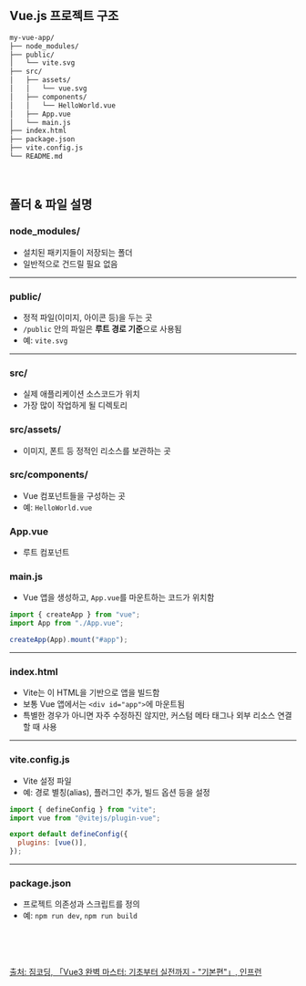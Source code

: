 <br />

## Vue.js 프로젝트 구조

```bash
my-vue-app/
├── node_modules/
├── public/
│   └── vite.svg
├── src/
│   ├── assets/
│   │   └── vue.svg
│   ├── components/
│   │   └── HelloWorld.vue
│   ├── App.vue
│   └── main.js
├── index.html
├── package.json
├── vite.config.js
└── README.md
```

<br />

## 폴더 & 파일 설명

### node_modules/

- 설치된 패키지들이 저장되는 폴더
- 일반적으로 건드릴 필요 없음

---

### public/

- 정적 파일(이미지, 아이콘 등)을 두는 곳
- `/public` 안의 파일은 **루트 경로 기준**으로 사용됨
- 예: `vite.svg`

---

### src/

- 실제 애플리케이션 소스코드가 위치
- 가장 많이 작업하게 될 디렉토리

<p></p>

### src/assets/

- 이미지, 폰트 등 정적인 리소스를 보관하는 곳

<p></p>

### src/components/

- Vue 컴포넌트들을 구성하는 곳
- 예: `HelloWorld.vue`

<p></p>

### App.vue

- 루트 컴포넌트

<p></p>

### main.js

- Vue 앱을 생성하고, `App.vue`를 마운트하는 코드가 위치함

```js
import { createApp } from "vue";
import App from "./App.vue";

createApp(App).mount("#app");
```

---

### index.html

- Vite는 이 HTML을 기반으로 앱을 빌드함
- 보통 Vue 앱에서는 `<div id="app">`에 마운트됨
- 특별한 경우가 아니면 자주 수정하진 않지만, 커스텀 메타 태그나 외부 리소스 연결할 때 사용

---

### vite.config.js

- Vite 설정 파일
- 예: 경로 별칭(alias), 플러그인 추가, 빌드 옵션 등을 설정

```js
import { defineConfig } from "vite";
import vue from "@vitejs/plugin-vue";

export default defineConfig({
  plugins: [vue()],
});
```

---

### package.json

- 프로젝트 의존성과 스크립트를 정의
- 예: `npm run dev`, `npm run build`

<br />
<br />
<br />

[출처: 짐코딩, 「Vue3 완벽 마스터: 기초부터 실전까지 - "기본편"」, 인프런](https://www.inflearn.com/course/vue-%EC%99%84%EB%B2%BD-%EA%B8%B0%EB%B3%B8)

<br />
